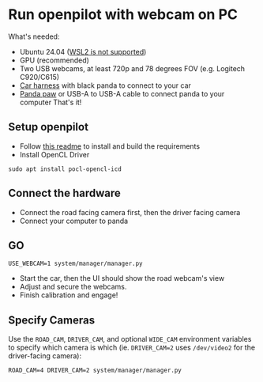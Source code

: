 # Run openpilot with webcam on PC

What's needed:
- Ubuntu 24.04 ([WSL2 is not supported](https://github.com/commaai/openpilot/issues/34216))
- GPU (recommended)
- Two USB webcams, at least 720p and 78 degrees FOV (e.g. Logitech C920/C615)
- [Car harness](https://comma.ai/shop/products/comma-car-harness) with black panda to connect to your car
- [Panda paw](https://comma.ai/shop/products/panda-paw) or USB-A to USB-A cable to connect panda to your computer
That's it!

## Setup openpilot
- Follow [this readme](../README.md) to install and build the requirements
- Install OpenCL Driver
```
sudo apt install pocl-opencl-icd
```

## Connect the hardware
- Connect the road facing camera first, then the driver facing camera
- Connect your computer to panda

## GO
```
USE_WEBCAM=1 system/manager/manager.py
```
- Start the car, then the UI should show the road webcam's view
- Adjust and secure the webcams.
- Finish calibration and engage!

## Specify Cameras

Use the `ROAD_CAM`, `DRIVER_CAM`, and optional `WIDE_CAM` environment variables to specify which camera is which (ie. `DRIVER_CAM=2` uses `/dev/video2` for the driver-facing camera):
```
ROAD_CAM=4 DRIVER_CAM=2 system/manager/manager.py
```
